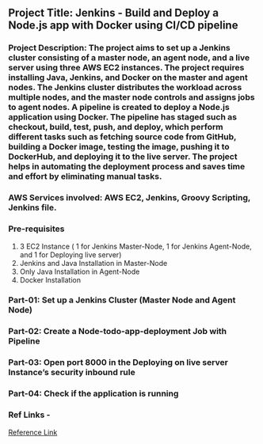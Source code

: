## Project Title: Jenkins - Build and Deploy a Node.js app with Docker using CI/CD pipeline
### Project Description: The project aims to set up a Jenkins cluster consisting of a master node, an agent node, and a live server using three AWS EC2 instances. The project requires installing Java, Jenkins, and Docker on the master and agent nodes. The Jenkins cluster distributes the workload across multiple nodes, and the master node controls and assigns jobs to agent nodes. A pipeline is created to deploy a Node.js application using Docker. The pipeline has staged such as checkout, build, test, push, and deploy, which perform different tasks such as fetching source code from GitHub, building a Docker image, testing the image, pushing it to DockerHub, and deploying it to the live server. The project helps in automating the deployment process and saves time and effort by eliminating manual tasks.
### AWS Services involved: AWS EC2, Jenkins, Groovy Scripting, Jenkins file.


### Pre-requisites
1. 3 EC2 Instance ( 1 for Jenkins Master-Node, 1 for Jenkins Agent-Node, and 1 for Deploying live server)
2. Jenkins and Java Installation in Master-Node
3. Only Java Installation in Agent-Node
4. Docker Installation

### Part-01: Set up a Jenkins Cluster (Master Node and Agent Node)
### Part-02: Create a Node-todo-app-deployment Job with Pipeline
### Part-03: Open port 8000 in the Deploying on live server Instance’s security inbound rule
### Part-04: Check if the application is running

### Ref Links -
[Reference Link](https://medium.com/cloud-native-daily/project-on-building-and-deploying-a-node-js-cda2e13235be)
